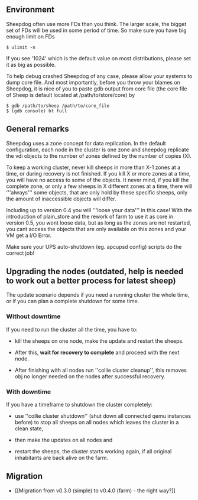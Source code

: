## Environment

Sheepdog often use more FDs than you think. The larger scale, the bigget set of FDs will be used in some period of time. So make sure you have big enough limit on FDs

    $ ulimit -n

If you see '1024' which is the default value on most distributions, please set it as big as possible.

To help debug crashed Sheepdog of any case, please allow your systems to dump core file. And most importantly, before you throw your blames on Sheepdog, it is nice of you to paste gdb output from core file (the core file of Sheep is default located at /path/to/store/core) by

    $ gdb /path/to/sheep /path/to/core_file
    $ (gdb console) bt full

## General remarks

Sheepdog uses a zone concept for data replication. In the default
configuration, each node in the cluster is one zone and sheepdog replicate
the vdi objects to the number of zones defined by the number of copies (X).

To keep a working cluster, never kill sheeps in more than X-1 zones at
a time, or during recovery is not finished. If you kill X or more zones
at a time, you will have no access to some of the objects. It never mind,
if you kill the complete zone, or only a few sheeps in X different zones
at a time, there will '''always''' some objects, that are only hold by
these specific sheeps, only the amount of inaccessible objects will differ.

Including up to version 0.4 you will '''loose your data''' in this case!
With the introduction of plain_store and the rework of farm to use it as
core in version 0.5, you wont loose data, but as long as the zones are not
restarted, you cant access the objects that are only available on this
zones and your VM get a I/O Error.

Make sure your UPS auto-shutdown (eg. apcupsd config) scripts do the correct job!  

## Upgrading the nodes  (**outdated**, help is needed to work out a better process for latest sheep)

The update scenario depends if you need a running cluster the
whole time, or if you can plan a complete shutdown for some time.

### Without downtime

If you need to run the cluster all the time, you have to:

- kill the sheeps on one node, make the update and restart the sheeps.

- After this, **wait for recovery to complete** and proceed with
the next node. 

- After finishing with all nodes run ''collie cluster cleanup'', this removes obj no longer needed on the
nodes after successful recovery.

### With downtime

If you have a timeframe to shutdown the cluster completely:

- use ''collie cluster shutdown'' (shut down
all connected qemu instances before) to stop all sheeps on all
nodes which leaves the cluster in a clean state,

- then make the updates on all nodes and

- restart the sheeps, the cluster starts working again, if all original inhabitants are
back alive on the farm.

## Migration

 * [[Migration from v0.3.0 (simple) to v0.4.0 (farm) - the right way?]]